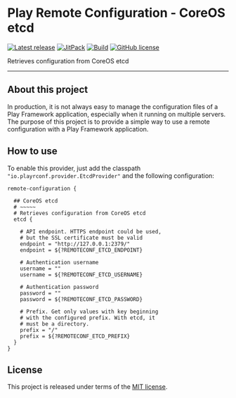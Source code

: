 # Play Remote Configuration - CoreOS etcd


[![Latest release](https://img.shields.io/badge/latest_release-18.12-orange.svg)](https://github.com/play-rconf/play-rconf-etcd/releases)
[![JitPack](https://img.shields.io/badge/JitPack-release~18.12-brightgreen.svg)](https://jitpack.io/#play-rconf/play-rconf-etcd)
[![Build](https://img.shields.io/travis-ci/play-rconf/play-rconf-etcd.svg?branch=master&style=flat)](https://travis-ci.org/play-rconf/play-rconf-etcd)
[![GitHub license](https://img.shields.io/badge/license-MIT-blue.svg)](https://raw.githubusercontent.com/play-rconf/play-rconf-etcd/master/LICENSE)

Retrieves configuration from CoreOS etcd
*****

## About this project
In production, it is not always easy to manage the configuration files of a
Play Framework application, especially when it running on multiple servers.
The purpose of this project is to provide a simple way to use a remote
configuration with a Play Framework application.



## How to use

To enable this provider, just add the classpath `"io.playrconf.provider.EtcdProvider"`
and the following configuration:

```hocon
remote-configuration {

  ## CoreOS etcd
  # ~~~~~
  # Retrieves configuration from CoreOS etcd
  etcd {

    # API endpoint. HTTPS endpoint could be used,
    # but the SSL certificate must be valid
    endpoint = "http://127.0.0.1:2379/"
    endpoint = ${?REMOTECONF_ETCD_ENDPOINT}

    # Authentication username
    username = ""
    username = ${?REMOTECONF_ETCD_USERNAME}

    # Authentication password
    password = ""
    password = ${?REMOTECONF_ETCD_PASSWORD}

    # Prefix. Get only values with key beginning
    # with the configured prefix. With etcd, it
    # must be a directory.
    prefix = "/"
    prefix = ${?REMOTECONF_ETCD_PREFIX}
  }
}
```


## License
This project is released under terms of the [MIT license](https://raw.githubusercontent.com/play-rconf/play-rconf-etcd/master/LICENSE).
